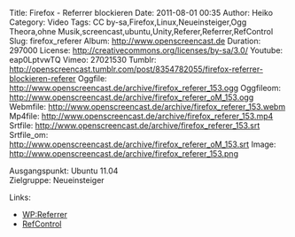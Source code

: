 Title: Firefox - Referrer blockieren
Date: 2011-08-01 00:35
Author: Heiko
Category: Video
Tags: CC by-sa,Firefox,Linux,Neueinsteiger,Ogg Theora,ohne Musik,screencast,ubuntu,Unity,Referer,Referrer,RefControl
Slug: firefox_referer
Album: http://www.openscreencast.de
Duration: 297000
License: http://creativecommons.org/licenses/by-sa/3.0/
Youtube: eap0LptvwTQ
Vimeo: 27021530
Tumblr: http://openscreencast.tumblr.com/post/8354782055/firefox-referrer-blockieren-referer
Oggfile: http://www.openscreencast.de/archive/firefox_referer_153.ogg
Oggfileom: http://www.openscreencast.de/archive/firefox_referer_oM_153.ogg
Webmfile: http://www.openscreencast.de/archive/firefox_referer_153.webm
Mp4file: http://www.openscreencast.de/archive/firefox_referer_153.mp4
Srtfile: http://www.openscreencast.de/archive/firefox_referer_153.srt
Srtfile_om: http://www.openscreencast.de/archive/firefox_referer_oM_153.srt
Image: http://www.openscreencast.de/archive/firefox_referer_153.png

Ausgangspunkt: Ubuntu 11.04  
Zielgruppe: Neueinsteiger  

Links:

  * [WP:Referrer](http://de.wikipedia.org/wiki/Referrer "Referrer" )
  * [RefControl](https://addons.mozilla.org/de/firefox/addon/refcontrol/ "Link zu RefControl" )

